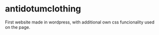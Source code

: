 # antidotumclothing
First website made in wordpress, with additional own css funcionality used on the page. 
